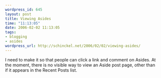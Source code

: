 ```yaml
--- 
wordpress_id: 645
layout: post
title: Viewing Asides
time: "11:13:05"
date: 2006-02-02 11:13:05
tags: 
- blogging
- asides
wordpress_url: http://schinckel.net/2006/02/02/viewing-asides/
---
```

I need to make it so that people can click a link and comment on Asides. At the moment, there is no visible way to view an Aside post page, other than if it appears in the Recent Posts list. 
